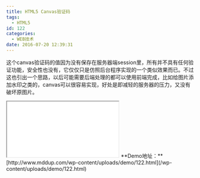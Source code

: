 ```yaml
---
title: HTML5 Canvas验证码
tags:
  - HTML5
id: 122
categories:
  - WEB技术
date: 2016-07-20 12:39:31
---
```


这个canvas验证码的值因为没有保存在服务器端session里，所有并不具有任何验证功能，安全性也没有，它仅仅只是仿照后台程序实现的一个类似效果而已。不过这也引出一个思路，以后可能需要后端处理的都可以使用前端完成，比如给图片添加水印之类的，canvas可以很容易实现，好处是即减轻的服务器的压力，又没有破坏原图片。
<iframe class="demoiframe" src="/wp-content/uploads/demo/122.html" seamless></iframe>
**Demo地址：**[http://www.mddup.com/wp-content/uploads/demo/122.html](/wp-content/uploads/demo/122.html)